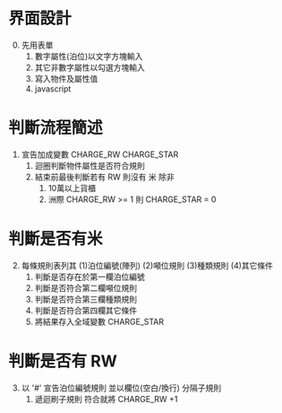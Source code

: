 # 界面設計
0. 先用表單
    1. 數字屬性(泊位)以文字方塊輸入
    2. 其它非數字屬性以勾選方塊輸入
    3. 寫入物件及屬性值
    4. javascript

#  判斷流程簡述
1. 宣告加成變數
    CHARGE_RW
    CHARGE_STAR
    1. 迴圈判斷物件屬性是否符合規則
    2. 結束前最後判斷若有 RW 則沒有 米
        除非
        1. 10萬以上貨櫃
        2. 洲際
        CHARGE_RW >= 1 則 CHARGE_STAR = 0

# 判斷是否有米
2. 每條規則表列其 (1)泊位編號(陣列) (2)噸位規則 (3)種類規則 (4)其它條件
    1. 判斷是否存在於第一欄泊位編號
    2. 判斷是否符合第二欄噸位規則
    3. 判斷是否符合第三欄種類規則
    4. 判斷是否符合第四欄其它條件
    5. 將結果存入全域變數 CHARGE_STAR

# 判斷是否有 RW
3. 以 '#' 宣告泊位編號規則 並以欄位(空白/換行) 分隔子規則
    1. 遞迴刷子規則 符合就將 CHARGE_RW +1
